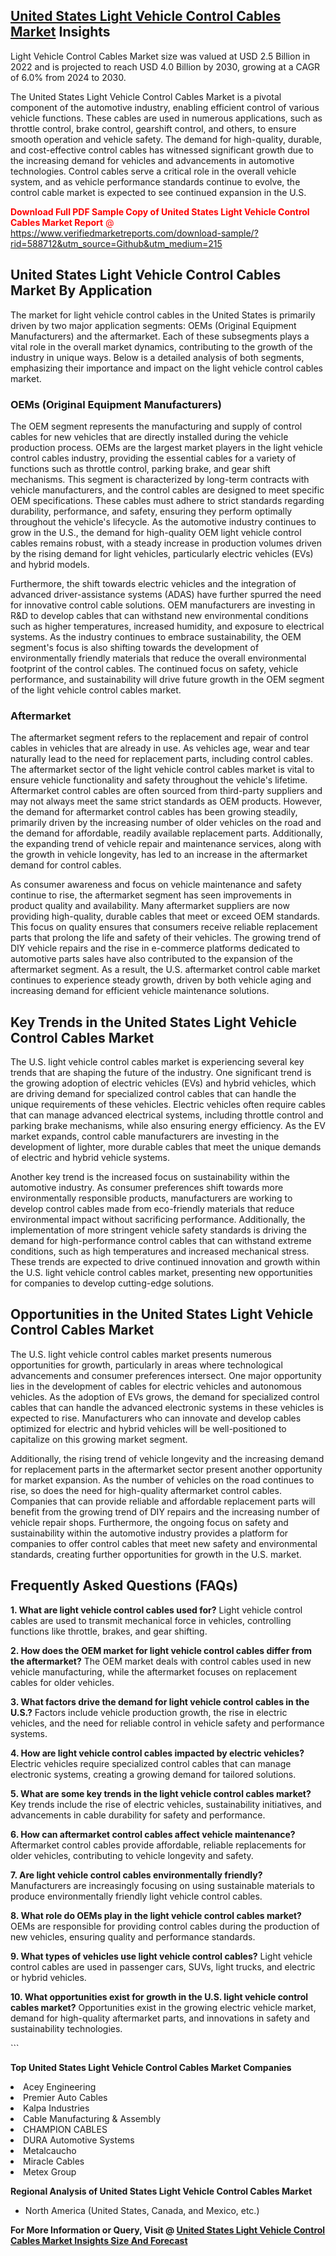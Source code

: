 <h2><a href="https://www.verifiedmarketreports.com/download-sample/?rid=588712&amp;utm_source=Github&amp;utm_medium=215" target="_blank">United States Light Vehicle Control Cables Market</a> Insights</h2><p>Light Vehicle Control Cables Market size was valued at USD 2.5 Billion in 2022 and is projected to reach USD 4.0 Billion by 2030, growing at a CAGR of 6.0% from 2024 to 2030.</p><p><p>The United States Light Vehicle Control Cables Market is a pivotal component of the automotive industry, enabling efficient control of various vehicle functions. These cables are used in numerous applications, such as throttle control, brake control, gearshift control, and others, to ensure smooth operation and vehicle safety. The demand for high-quality, durable, and cost-effective control cables has witnessed significant growth due to the increasing demand for vehicles and advancements in automotive technologies. Control cables serve a critical role in the overall vehicle system, and as vehicle performance standards continue to evolve, the control cable market is expected to see continued expansion in the U.S.</p><p><p><span class=""><span style="color: #ff0000;"><strong>Download Full PDF Sample Copy of United States Light Vehicle Control Cables Market Report</strong> @ </span><a href="https://www.verifiedmarketreports.com/download-sample/?rid=588712&amp;utm_source=Github&amp;utm_medium=215" target="_blank">https://www.verifiedmarketreports.com/download-sample/?rid=588712&amp;utm_source=Github&amp;utm_medium=215</a></span></p></p><h2>United States Light Vehicle Control Cables Market By Application</h2><p>The market for light vehicle control cables in the United States is primarily driven by two major application segments: OEMs (Original Equipment Manufacturers) and the aftermarket. Each of these subsegments plays a vital role in the overall market dynamics, contributing to the growth of the industry in unique ways. Below is a detailed analysis of both segments, emphasizing their importance and impact on the light vehicle control cables market.</p><h3>OEMs (Original Equipment Manufacturers)</h3><p>The OEM segment represents the manufacturing and supply of control cables for new vehicles that are directly installed during the vehicle production process. OEMs are the largest market players in the light vehicle control cables industry, providing the essential cables for a variety of functions such as throttle control, parking brake, and gear shift mechanisms. This segment is characterized by long-term contracts with vehicle manufacturers, and the control cables are designed to meet specific OEM specifications. These cables must adhere to strict standards regarding durability, performance, and safety, ensuring they perform optimally throughout the vehicle's lifecycle. As the automotive industry continues to grow in the U.S., the demand for high-quality OEM light vehicle control cables remains robust, with a steady increase in production volumes driven by the rising demand for light vehicles, particularly electric vehicles (EVs) and hybrid models.</p><p>Furthermore, the shift towards electric vehicles and the integration of advanced driver-assistance systems (ADAS) have further spurred the need for innovative control cable solutions. OEM manufacturers are investing in R&D to develop cables that can withstand new environmental conditions such as higher temperatures, increased humidity, and exposure to electrical systems. As the industry continues to embrace sustainability, the OEM segment's focus is also shifting towards the development of environmentally friendly materials that reduce the overall environmental footprint of the control cables. The continued focus on safety, vehicle performance, and sustainability will drive future growth in the OEM segment of the light vehicle control cables market.</p><h3>Aftermarket</h3><p>The aftermarket segment refers to the replacement and repair of control cables in vehicles that are already in use. As vehicles age, wear and tear naturally lead to the need for replacement parts, including control cables. The aftermarket sector of the light vehicle control cables market is vital to ensure vehicle functionality and safety throughout the vehicle's lifetime. Aftermarket control cables are often sourced from third-party suppliers and may not always meet the same strict standards as OEM products. However, the demand for aftermarket control cables has been growing steadily, primarily driven by the increasing number of older vehicles on the road and the demand for affordable, readily available replacement parts. Additionally, the expanding trend of vehicle repair and maintenance services, along with the growth in vehicle longevity, has led to an increase in the aftermarket demand for control cables.</p><p>As consumer awareness and focus on vehicle maintenance and safety continue to rise, the aftermarket segment has seen improvements in product quality and availability. Many aftermarket suppliers are now providing high-quality, durable cables that meet or exceed OEM standards. This focus on quality ensures that consumers receive reliable replacement parts that prolong the life and safety of their vehicles. The growing trend of DIY vehicle repairs and the rise in e-commerce platforms dedicated to automotive parts sales have also contributed to the expansion of the aftermarket segment. As a result, the U.S. aftermarket control cable market continues to experience steady growth, driven by both vehicle aging and increasing demand for efficient vehicle maintenance solutions.</p><h2>Key Trends in the United States Light Vehicle Control Cables Market</h2><p>The U.S. light vehicle control cables market is experiencing several key trends that are shaping the future of the industry. One significant trend is the growing adoption of electric vehicles (EVs) and hybrid vehicles, which are driving demand for specialized control cables that can handle the unique requirements of these vehicles. Electric vehicles often require cables that can manage advanced electrical systems, including throttle control and parking brake mechanisms, while also ensuring energy efficiency. As the EV market expands, control cable manufacturers are investing in the development of lighter, more durable cables that meet the unique demands of electric and hybrid vehicle systems.</p><p>Another key trend is the increased focus on sustainability within the automotive industry. As consumer preferences shift towards more environmentally responsible products, manufacturers are working to develop control cables made from eco-friendly materials that reduce environmental impact without sacrificing performance. Additionally, the implementation of more stringent vehicle safety standards is driving the demand for high-performance control cables that can withstand extreme conditions, such as high temperatures and increased mechanical stress. These trends are expected to drive continued innovation and growth within the U.S. light vehicle control cables market, presenting new opportunities for companies to develop cutting-edge solutions.</p><h2>Opportunities in the United States Light Vehicle Control Cables Market</h2><p>The U.S. light vehicle control cables market presents numerous opportunities for growth, particularly in areas where technological advancements and consumer preferences intersect. One major opportunity lies in the development of cables for electric vehicles and autonomous vehicles. As the adoption of EVs grows, the demand for specialized control cables that can handle the advanced electronic systems in these vehicles is expected to rise. Manufacturers who can innovate and develop cables optimized for electric and hybrid vehicles will be well-positioned to capitalize on this growing market segment.</p><p>Additionally, the rising trend of vehicle longevity and the increasing demand for replacement parts in the aftermarket sector present another opportunity for market expansion. As the number of vehicles on the road continues to rise, so does the need for high-quality aftermarket control cables. Companies that can provide reliable and affordable replacement parts will benefit from the growing trend of DIY repairs and the increasing number of vehicle repair shops. Furthermore, the ongoing focus on safety and sustainability within the automotive industry provides a platform for companies to offer control cables that meet new safety and environmental standards, creating further opportunities for growth in the U.S. market.</p><h2>Frequently Asked Questions (FAQs)</h2><p><strong>1. What are light vehicle control cables used for?</strong> Light vehicle control cables are used to transmit mechanical force in vehicles, controlling functions like throttle, brakes, and gear shifting.</p><p><strong>2. How does the OEM market for light vehicle control cables differ from the aftermarket?</strong> The OEM market deals with control cables used in new vehicle manufacturing, while the aftermarket focuses on replacement cables for older vehicles.</p><p><strong>3. What factors drive the demand for light vehicle control cables in the U.S.?</strong> Factors include vehicle production growth, the rise in electric vehicles, and the need for reliable control in vehicle safety and performance systems.</p><p><strong>4. How are light vehicle control cables impacted by electric vehicles?</strong> Electric vehicles require specialized control cables that can manage electronic systems, creating a growing demand for tailored solutions.</p><p><strong>5. What are some key trends in the light vehicle control cables market?</strong> Key trends include the rise of electric vehicles, sustainability initiatives, and advancements in cable durability for safety and performance.</p><p><strong>6. How can aftermarket control cables affect vehicle maintenance?</strong> Aftermarket control cables provide affordable, reliable replacements for older vehicles, contributing to vehicle longevity and safety.</p><p><strong>7. Are light vehicle control cables environmentally friendly?</strong> Manufacturers are increasingly focusing on using sustainable materials to produce environmentally friendly light vehicle control cables.</p><p><strong>8. What role do OEMs play in the light vehicle control cables market?</strong> OEMs are responsible for providing control cables during the production of new vehicles, ensuring quality and performance standards.</p><p><strong>9. What types of vehicles use light vehicle control cables?</strong> Light vehicle control cables are used in passenger cars, SUVs, light trucks, and electric or hybrid vehicles.</p><p><strong>10. What opportunities exist for growth in the U.S. light vehicle control cables market?</strong> Opportunities exist in the growing electric vehicle market, demand for high-quality aftermarket parts, and innovations in safety and sustainability technologies.</p>```</p><p><strong>Top United States Light Vehicle Control Cables Market Companies</strong></p><div data-test-id=""><p><li>Acey Engineering</li><li> Premier Auto Cables</li><li> Kalpa Industries</li><li> Cable Manufacturing & Assembly</li><li> CHAMPION CABLES</li><li> DURA Automotive Systems</li><li> Metalcaucho</li><li> Miracle Cables</li><li> Metex Group</li></p><div><strong>Regional Analysis of&nbsp;United States Light Vehicle Control Cables Market</strong></div><ul><li dir="ltr"><p dir="ltr">North America&nbsp;(United States, Canada, and Mexico, etc.)</p></li></ul><p><strong>For More Information or Query, Visit @&nbsp;</strong><strong><a href="https://www.verifiedmarketreports.com/product/light-vehicle-control-cables-market/?utm_source=Github&amp;utm_medium=215" target="_blank">United States Light Vehicle Control Cables Market Insights Size And Forecast</a></strong></p></div>
